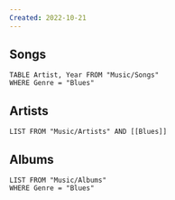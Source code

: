 ```yaml
---
Created: 2022-10-21 
---
```

Songs
---
```dataview
TABLE Artist, Year FROM "Music/Songs"
WHERE Genre = "Blues"
```
Artists
---
```dataview
LIST FROM "Music/Artists" AND [[Blues]]
```
Albums
---
```dataview
LIST FROM "Music/Albums"
WHERE Genre = "Blues"
```